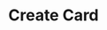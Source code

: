 # Create Card

<api-endpoint openapi-path="../../Writerside/openapi.yaml" method="POST" endpoint="/api/v1/cards"/>
